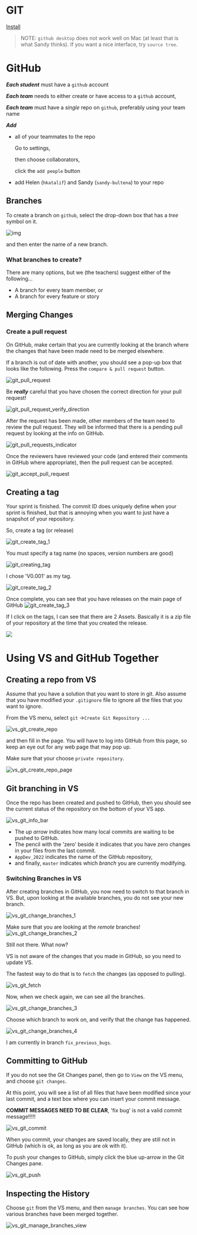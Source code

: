 # GIT

[Install](https://www.google.com/search?q=how+to+install+git&rlz=1C1CHBF_enCA938CA938&oq=how+to+install+git&aqs=chrome..69i57j0i512l9.8612j0j4&sourceid=chrome&ie=UTF-8)

> NOTE:  `github desktop` does not work well on Mac (at least that is what Sandy thinks).  If you want a nice interface, try `source tree`.

# GitHub

***Each student*** must have a `github` account

***Each team*** needs to either create or have access to a `github` account, 

***Each team*** must have a *single* repo on `github`, preferably using your team name

***Add***

* all of your teammates to the repo

  Go to settings,

  then choose collaborators,

  click the `add people` button

* add Helen (`hkatalif`) and Sandy (`sandy-bultena`) to your repo 

## Branches

To create a branch on `github`, select the drop-down box that has a *tree* symbol on it.

![img](./Images/git_create_new_branch.png)

and then enter the name of a new branch.

### What branches to create?

There are many options, but we (the teachers) suggest either of the following...

* A branch for every team member, or
* A branch for every feature or story

## Merging Changes

### Create a pull request

On GitHub, make certain that you are currently looking at the branch where the changes that have been made need to be merged elsewhere.

If a branch is out of date with another, you should see a pop-up box that looks like the following.  Press the `compare & pull request` button.

![git_pull_request](./Images/git_pull_request.PNG)

Be ***really*** careful that you have chosen the correct direction for your pull request! 

![git_pull_request_verify_direction](./Images/git_pull_request_verify_direction.png)

After the request has been made, other members of the team need to review the pull request.  They will be informed that there is a pending pull request by looking at the info on GitHub.

![git_pull_requests_indicator](./Images/git_pull_requests_indicator.png)

Once the reviewers have reviewed your code (and entered their comments in GitHub where appropriate), then the pull request can be accepted.

![git_accept_pull_request](./Images/git_accept_pull_request.png)



## Creating a tag

Your sprint is finished.  The commit ID does uniquely define when your sprint is finished, but that is annoying when you want to just have a snapshot of your repository.

So, create a tag (or release)

![git_create_tag_1](./Images/git_create_tag_1.png)

You must specify a tag name (no spaces, version numbers are good)

![git_creating_tag](./Images/git_creating_tag.png)



I chose 'V0.001' as my tag.  

![git_create_tag_2](./Images/git_create_tag_2.png)

Once complete, you can see that you have releases on the main page of GitHub
![git_create_tag_3](./Images/git_create_tag_3.png)

If I click on the tags, I can see that there are 2 Assets.  Basically it is a zip file of your repository at the time that you created the release.

![](./Images/git_create_tag_4.png)







# Using VS and GitHub Together

## Creating a repo from VS

Assume that you have a solution that you want to store in git.  Also assume that you have modified your `.gitignore` file to ignore all the files that you want to ignore.

From the VS menu, select `git` ->`Create Git Repository ...`

![vs_git_create_repo](./Images/vs_git_create_repo.png)

and then fill in the page.  You will have to log into GitHub from this page, so keep an eye out for any web page that may pop up.

Make sure that your choose `private repository`.

![vs_git_create_repo_page](./Images/vs_git_create_repo_page.png)



## Git branching in VS

Once the repo has been created and pushed to GitHub, then you should see the current status of the repository on the bottom of your VS app.

![vs_git_info_bar](./Images/vs_git_info_bar.png)

* The *up arrow* indicates how many local commits are waiting to be pushed to GitHub.  
* The pencil with the 'zero' beside it indicates that you have zero changes in your files from the last commit.
* `AppDev_2022` indicates the name of the GitHub repository, 
* and finally, `master` indicates which *branch* you are currently modifying.

### Switching Branches in VS

After creating branches in GitHub, you now need to switch to that branch in VS.  But, upon looking at the available branches, you do not see your new branch.

![vs_git_change_branches_1](./Images/vs_git_change_branches_1.png)

Make sure that you are looking at the *remote* branches!
![vs_git_change_branches_2](./Images/vs_git_change_branches_2.png)

Still not there. What now?

VS is not aware of the changes that you made in GitHub, so you need to update VS.  

The fastest way to do that is to `fetch` the changes (as opposed to pulling).

![vs_git_fetch](./Images/vs_git_fetch.png)



Now, when we check again, we can see all the branches.

![vs_git_change_branches_3](./Images/vs_git_change_branches_3.png)



Choose which branch to work on, and verify that the change has happened.

![vs_git_change_branches_4](./Images/vs_git_change_branches_4.png)

I am currently in branch `fix_previous_bugs`. 

## Committing to GitHub

If you do not see the Git Changes panel, then go to `View` on the VS menu, and choose `git changes`.

At this point, you will see a list of all files that have been modified since your last commit, and a text box where you can insert your commit message.

**COMMIT MESSAGES NEED TO BE CLEAR**, 'fix bug' is not a valid commit message!!!!!

![vs_git_commit](./Images/vs_git_commit.png)

When you commit, your changes are saved locally, they are still not in GitHub (which is ok, as long as you are ok with it).

To push your changes to GitHub, simply click the blue up-arrow in the Git Changes pane.

![vs_git_push](./Images/vs_git_push.png)

## Inspecting the History

Choose `git` from the VS menu, and then `manage branches`.  You can see how various branches have been merged together.

![vs_git_manage_branches_view](./Images/vs_git_manage_branches_view.png)
